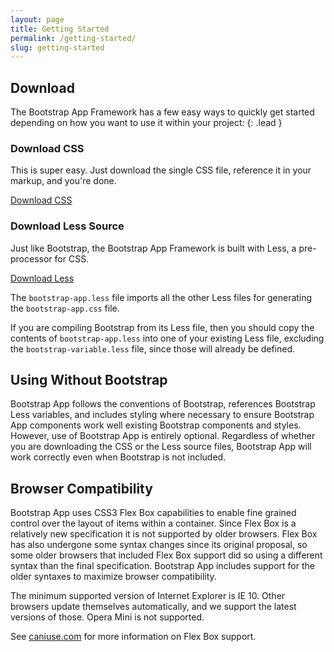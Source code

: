 ```yaml
---
layout: page
title: Getting Started
permalink: /getting-started/
slug: getting-started
---
```


## <a name="download"></a>Download
The Bootstrap App Framework has a few easy ways to quickly get started depending
on how you want to use it within your project:
{: .lead }

### Download CSS

This is super easy. Just download the single CSS file, reference it in your
markup, and you're done.

<a href="{{ site.dist }}/css/bootstrap-app.css" class="btn btn-lg btn-primary">Download CSS</a>

### Download Less Source

Just like Bootstrap, the Bootstrap App Framework is built with Less, a
pre-processor for CSS.

<a href="{{ site.dist }}/archive/bootstrap-app.zip" class="btn btn-lg btn-primary">Download Less</a>

The `bootstrap-app.less` file imports all the other Less files for generating
the `bootstrap-app.css` file.

If you are  compiling Bootstrap from its Less file, then you should copy the
contents of `bootstrap-app.less` into one of your existing Less file, excluding
the `bootstrap-variable.less` file, since those will already be defined.

## <a name="using-without-bootstrap"></a>Using Without Bootstrap

Bootstrap App follows the conventions of Bootstrap, references Bootstrap Less
variables, and includes styling where necessary to ensure Bootstrap App
components work well existing Bootstrap components and styles. However, use of
Bootstrap App is entirely optional. Regardless of whether you are downloading
the CSS or the Less source files, Bootstrap App will work correctly even when
Bootstrap is not included.

## <a name="browser-compat"></a>Browser Compatibility

Bootstrap App uses CSS3 Flex Box capabilities to enable fine grained control
over the layout of items within a container. Since Flex Box is a relatively new
specification it is not supported by older browsers. Flex Box has also
undergone some syntax changes since its original proposal, so some older
browsers that included Flex Box support did so using a different syntax
than the final specification. Bootstrap App includes support for the older
syntaxes to maximize browser compatibility.

The minimum supported version of Internet Explorer is IE 10. Other browsers
update themselves automatically, and we support the latest versions of those.
Opera Mini is not supported.

See [caniuse.com](http://caniuse.com/#feat=flexbox) for more information on
Flex Box support.
